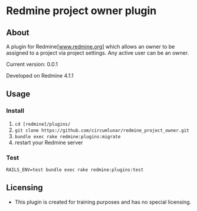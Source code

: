 Redmine project owner plugin
============================

About
-----

A plugin for Redmine[www.redmine.org] which allows an owner to be assigned to a project via project settings.
Any active user can be an owner.

Current version: 0.0.1

Developed on Redmine 4.1.1

Usage
-----

### Install

1. `cd [redmine]/plugins/`
2. `git clone https://github.com/circumlunar/redmine_project_owner.git`
3. `bundle exec rake redmine:plugins:migrate`
4. restart your Redmine server

### Test

`RAILS_ENV=test bundle exec rake redmine:plugins:test`

Licensing
---------
* This plugin is created for training purposes and has no special licensing.
